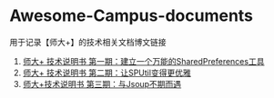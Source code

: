 # Awesome-Campus-documents

用于记录【师大+】的技术相关文档博文链接

1. [师大+ 技术说明书 第一期：建立一个万能的SharedPreferences工具](http://kevinwu.cn/2016/05/05/%E5%B8%88%E5%A4%A7+%20%E6%8A%80%E6%9C%AF%E8%AF%B4%E6%98%8E%E4%B9%A6/%E5%B8%88%E5%A4%A7+%20%E6%8A%80%E6%9C%AF%E8%AF%B4%E6%98%8E%E4%B9%A6%20%E7%AC%AC%E4%B8%80%E6%9C%9F%EF%BC%9A%E5%BB%BA%E7%AB%8B%E4%B8%80%E4%B8%AA%E4%B8%87%E8%83%BD%E7%9A%84SharedPreferences%E5%B7%A5%E5%85%B7/)
2. [师大+ 技术说明书 第二期：让SPUtil变得更优雅](http://kevinwu.cn/2016/05/06/%E5%B8%88%E5%A4%A7+%20%E6%8A%80%E6%9C%AF%E8%AF%B4%E6%98%8E%E4%B9%A6/%E5%B8%88%E5%A4%A7+%E6%8A%80%E6%9C%AF%E8%AF%B4%E6%98%8E%E4%B9%A6%20%E7%AC%AC%E4%BA%8C%E6%9C%9F%EF%BC%9A%E8%AE%A9SPUtil%E5%8F%98%E5%BE%97%E6%9B%B4%E4%BC%98%E9%9B%85/)
3. [师大+技术说明书 第三期：与Jsoup不期而遇](http://kevinwu.cn/2016/05/07/%E5%B8%88%E5%A4%A7+%20%E6%8A%80%E6%9C%AF%E8%AF%B4%E6%98%8E%E4%B9%A6/%E5%B8%88%E5%A4%A7+%E6%8A%80%E6%9C%AF%E8%AF%B4%E6%98%8E%E4%B9%A6%20%E7%AC%AC%E4%B8%89%E6%9C%9F%EF%BC%9A%E4%B8%8EJsoup%E4%B8%8D%E6%9C%9F%E8%80%8C%E9%81%87/)

